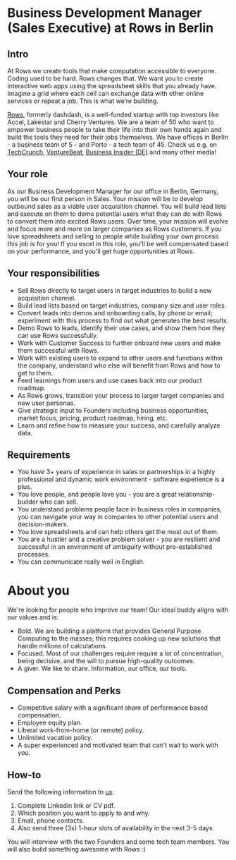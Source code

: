 # Business Development Manager (Sales Executive) at Rows in Berlin

## Intro

At Rows we create tools that make computation accessible to everyone.
Coding used to be hard. Rows changes that. We want you to create interactive web apps using the spreadsheet skills that you already have. Imagine a grid where each cell can exchange data with other online services or repeat a job. This is what we’re building.

[Rows](https://rows.com/), formerly dashdash, is a well-funded startup with top investors like Accel, Lakestar and Cherry Ventures. We are a team of 50 who want to empower business people to take their life into their own hands again and build the tools they need for their jobs themselves. We have offices in Berlin - a business team of 5 - and Porto - a tech team of 45. Check us e.g. on [TechCrunch](https://tcrn.ch/3dEhNKD), [VentureBeat](https://venturebeat.com/2021/02/23/rows-raises-16-million-and-launches-next-gen-spreadsheets-with-built-in-data-integrations/), [Business Insider (DE)](https://www.businessinsider.de/gruenderszene/rows-excel-konkurrent-finanzierung/) and many other media! 

## Your role

As our Business Development Manager for our office in Berlin, Germany, you will be our first person in Sales. Your mission will be to develop outbound sales as a viable user acquisition channel. You will build lead lists and execute on them to demo potential users what they can do with Rows to convert them into excited Rows users. Over time, your mission will evolve and focus more and more on larger companies as Rows customers. If you love spreadsheets and selling to people while building your own process this job is for you! If you excel in this role, you'll be well compensated based on your performance, and you'll get huge opportunities at Rows.

## Your responsibilities

* Sell Rows directly to target users in target industries to build a new acquisition channel.
* Build lead lists based on target industries, company size and user roles. 
* Convert leads into demos and onboarding calls, by phone or email; experiment with this process to find out what generates the best results.
* Demo Rows to leads, identify their use cases, and show them how they can use Rows successfully.
* Work with Customer Success to further onboard new users and make them successful with Rows.
* Work with existing users to expand to other users and functions within the company, understand who else will benefit from Rows and how to get to them.
* Feed learnings from users and use cases back into our product roadmap.
* As Rows grows, transition your process to larger target companies and new user personas.
* Give strategic input to Founders including business opportunities, market focus, pricing, product roadmap, hiring, etc.
* Learn and refine how to measure your success, and carefully analyze data.

## Requirements

* You have 3+ years of experience in sales or partnerships in a highly professional and dynamic work environment - software experience is a plus.
* You love people, and people love you - you are a great relationship-builder who can sell.
* You understand problems people face in business roles in companies, you can navigate your way in companies to other potential users and decision-makers.
* You love spreadsheets and can help others get the most out of them.
* You are a hustler and a creative problem solver - you are resilient and successful in an environment of ambiguity without pre-established processes.
* You can communicate really well in English.

# About you

We're looking for people who improve our team! Our ideal buddy aligns with our values and is:
* Bold. We are building a platform that provides General Purpose Computing to the masses; this requires cooking up new solutions that handle millions of calculations.
* Focused. Most of our challenges require require a lot of concentration, being decisive, and the will to pursue high-quality outcomes.
* A giver. We like to share. Information, our office, our tools.

## Compensation and Perks

* Competitive salary with a significant share of performance based compensation.
* Employee equity plan.
* Liberal work-from-home (or remote) policy.
* Unlimited vacation policy.
* A super experienced and motivated team that can't wait to work with you.

## How-to

Send the following information to [us](mailto:join@rows.com):
1. Complete Linkedin link or CV pdf.
1. Which position you want to apply to and why.
1. Email, phone contacts.
1. Also send three (3x) 1-hour slots of availability in the next 3-5 days.

You will interview with the two Founders and some tech team members. You will also build something awesome with Rows :)
